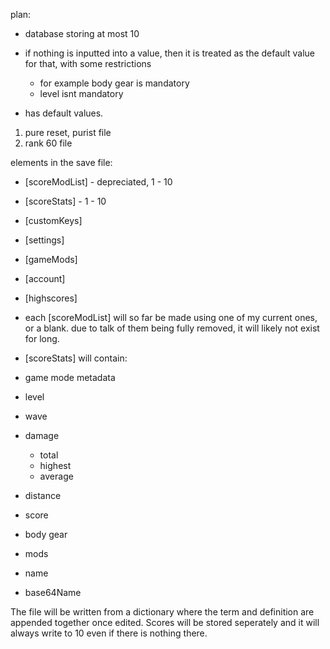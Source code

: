 plan: 
- database storing at most 10 
- if nothing is inputted into a value, then it is treated as the default value for that, with some restrictions
  - for example body gear is mandatory
  - level isnt mandatory

- has default values. 
 1. pure reset, purist file
 2. rank 60 file

elements in the save file:
- [scoreModList] - depreciated, 1 - 10
- [scoreStats] - 1 - 10
- [customKeys]
- [settings]
- [gameMods]
- [account]
- [highscores]


- each [scoreModList] will so far be made using one of my current ones, or a blank. due to talk of them being fully removed, it will likely not exist for long. 
- [scoreStats] will contain:
 - game mode metadata
 - level
 - wave
 - damage
   - total
   - highest
   - average
 - distance
 - score
 - body gear
 - mods
 - name
 - base64Name


The file will be written from a dictionary where the term and definition are appended together once edited. 
Scores will be stored seperately and it will always write to 10 even if there is nothing there. 


